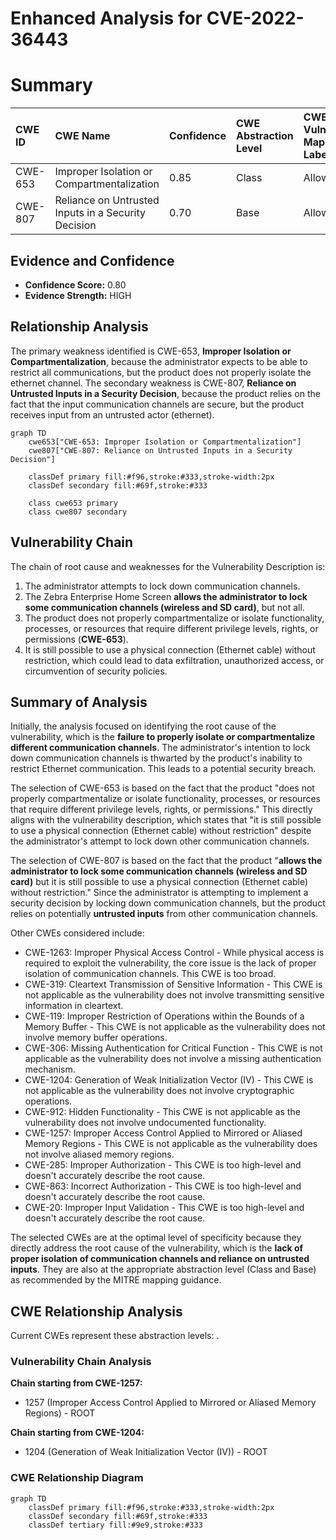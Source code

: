 # Enhanced Analysis for CVE-2022-36443

# Summary
| CWE ID    | CWE Name                                                    | Confidence | CWE Abstraction Level | CWE Vulnerability Mapping Label | CWE-Vulnerability Mapping Notes |
| :--------- | :---------------------------------------------------------- | :--------- | :-------------------- | :------------------------------ | :------------------------------ |
| CWE-653 | Improper Isolation or Compartmentalization | 0.85 | Class | Allowed | Root Cause |
| CWE-807     | Reliance on Untrusted Inputs in a Security Decision        | 0.70       | Base                  | Allowed                         | Secondary Candidate |

## Evidence and Confidence

*   **Confidence Score:** 0.80
*   **Evidence Strength:** HIGH

## Relationship Analysis
The primary weakness identified is CWE-653, **Improper Isolation or Compartmentalization**, because the administrator expects to be able to restrict all communications, but the product does not properly isolate the ethernet channel. The secondary weakness is CWE-807, **Reliance on Untrusted Inputs in a Security Decision**, because the product relies on the fact that the input communication channels are secure, but the product receives input from an untrusted actor (ethernet).

```mermaid
graph TD
    cwe653["CWE-653: Improper Isolation or Compartmentalization"]
    cwe807["CWE-807: Reliance on Untrusted Inputs in a Security Decision"]

    classDef primary fill:#f96,stroke:#333,stroke-width:2px
    classDef secondary fill:#69f,stroke:#333
    
    class cwe653 primary
    class cwe807 secondary
```

## Vulnerability Chain
The chain of root cause and weaknesses for the Vulnerability Description is:
1.  The administrator attempts to lock down communication channels.
2.  The Zebra Enterprise Home Screen **allows the administrator to lock some communication channels (wireless and SD card)**, but not all.
3.  The product does not properly compartmentalize or isolate functionality, processes, or resources that require different privilege levels, rights, or permissions (**CWE-653**).
4.  It is still possible to use a physical connection (Ethernet cable) without restriction, which could lead to data exfiltration, unauthorized access, or circumvention of security policies.

## Summary of Analysis
Initially, the analysis focused on identifying the root cause of the vulnerability, which is the **failure to properly isolate or compartmentalize different communication channels**. The administrator's intention to lock down communication channels is thwarted by the product's inability to restrict Ethernet communication. This leads to a potential security breach.

The selection of CWE-653 is based on the fact that the product "does not properly compartmentalize or isolate functionality, processes, or resources that require different privilege levels, rights, or permissions." This directly aligns with the vulnerability description, which states that "it is still possible to use a physical connection (Ethernet cable) without restriction" despite the administrator's attempt to lock down other communication channels.

The selection of CWE-807 is based on the fact that the product "**allows the administrator to lock some communication channels (wireless and SD card)** but it is still possible to use a physical connection (Ethernet cable) without restriction." Since the administrator is attempting to implement a security decision by locking down communication channels, but the product relies on potentially **untrusted inputs** from other communication channels.

Other CWEs considered include:

*   CWE-1263: Improper Physical Access Control - While physical access is required to exploit the vulnerability, the core issue is the lack of proper isolation of communication channels. This CWE is too broad.
*   CWE-319: Cleartext Transmission of Sensitive Information - This CWE is not applicable as the vulnerability does not involve transmitting sensitive information in cleartext.
*   CWE-119: Improper Restriction of Operations within the Bounds of a Memory Buffer - This CWE is not applicable as the vulnerability does not involve memory buffer operations.
*   CWE-306: Missing Authentication for Critical Function - This CWE is not applicable as the vulnerability does not involve a missing authentication mechanism.
*   CWE-1204: Generation of Weak Initialization Vector (IV) - This CWE is not applicable as the vulnerability does not involve cryptographic operations.
*   CWE-912: Hidden Functionality - This CWE is not applicable as the vulnerability does not involve undocumented functionality.
*   CWE-1257: Improper Access Control Applied to Mirrored or Aliased Memory Regions - This CWE is not applicable as the vulnerability does not involve aliased memory regions.
*   CWE-285: Improper Authorization - This CWE is too high-level and doesn't accurately describe the root cause.
*   CWE-863: Incorrect Authorization - This CWE is too high-level and doesn't accurately describe the root cause.
*   CWE-20: Improper Input Validation - This CWE is too high-level and doesn't accurately describe the root cause.

The selected CWEs are at the optimal level of specificity because they directly address the root cause of the vulnerability, which is the **lack of proper isolation of communication channels and reliance on untrusted inputs**. They are also at the appropriate abstraction level (Class and Base) as recommended by the MITRE mapping guidance.


## CWE Relationship Analysis

Current CWEs represent these abstraction levels: .


### Vulnerability Chain Analysis

**Chain starting from CWE-1257:**
- 1257 (Improper Access Control Applied to Mirrored or Aliased Memory Regions) - ROOT


**Chain starting from CWE-1204:**
- 1204 (Generation of Weak Initialization Vector (IV)) - ROOT



### CWE Relationship Diagram

```mermaid
graph TD
    classDef primary fill:#f96,stroke:#333,stroke-width:2px
    classDef secondary fill:#69f,stroke:#333
    classDef tertiary fill:#9e9,stroke:#333
```